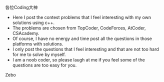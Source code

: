 各位Coding大神
* Here I post the contest problems that I feel interesting with my own solutions using c++.
* The problems are chosen from TopCoder, CodeForces, AtCoder, CSAcademy.
* Of course, I have no energy and time post all the questions in those platforms with solutions.
* I only post the questions that I feel interesting and that are not too hard for me to solve by myself.
* I am a noob coder, so please laugh at me if you feel some of the questions are too easy for you.

Zebo
